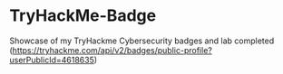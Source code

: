 # TryHackMe-Badge
Showcase of my TryHackme Cybersecurity badges and lab completed
(https://tryhackme.com/api/v2/badges/public-profile?userPublicId=4618635)
